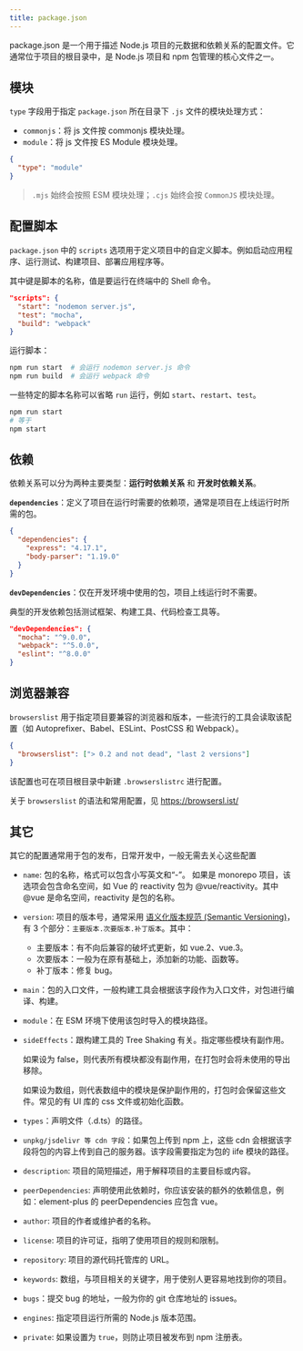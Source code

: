 ```yaml
---
title: package.json
---
```


package.json 是一个用于描述 Node.js 项目的元数据和依赖关系的配置文件。它通常位于项目的根目录中，是 Node.js 项目和 npm 包管理的核心文件之一。

## 模块

`type` 字段用于指定 `package.json` 所在目录下 `.js` 文件的模块处理方式：

- `commonjs`：将 js 文件按 commonjs 模块处理。
- `module`：将 js 文件按 ES Module 模块处理。

```json
{
  "type": "module"
}
```

> `.mjs` 始终会按照 ESM 模块处理；`.cjs` 始终会按 `CommonJS` 模块处理。

## 配置脚本

`package.json` 中的 `scripts` 选项用于定义项目中的自定义脚本。例如启动应用程序、运行测试、构建项目、部署应用程序等。

其中键是脚本的名称，值是要运行在终端中的 Shell 命令。

```json
"scripts": {
  "start": "nodemon server.js",
  "test": "mocha",
  "build": "webpack"
}
```

运行脚本：

```bash
npm run start  # 会运行 nodemon server.js 命令
npm run build  # 会运行 webpack 命令
```

一些特定的脚本名称可以省略 `run` 运行，例如 `start`、`restart`、`test`。

```bash
npm run start
# 等于
npm start
```

## 依赖

依赖关系可以分为两种主要类型：**运行时依赖关系** 和 **开发时依赖关系**。

**`dependencies`**：定义了项目在运行时需要的依赖项，通常是项目在上线运行时所需的包。

```json
{
  "dependencies": {
    "express": "4.17.1",
    "body-parser": "1.19.0"
  }
}
```

**`devDependencies`**：仅在开发环境中使用的包，项目上线运行时不需要。

典型的开发依赖包括测试框架、构建工具、代码检查工具等。

```json
"devDependencies": {
  "mocha": "^9.0.0",
  "webpack": "^5.0.0",
  "eslint": "^8.0.0"
}
```

## 浏览器兼容

`browserslist` 用于指定项目要兼容的浏览器和版本，一些流行的工具会读取该配置（如 Autoprefixer、Babel、ESLint、PostCSS 和 Webpack）。

```json
{
  "browserslist": ["> 0.2 and not dead", "last 2 versions"]
}
```

该配置也可在项目根目录中新建 `.browserslistrc` 进行配置。

关于 `browserslist` 的语法和常用配置，见 https://browsersl.ist/

## 其它

其它的配置通常用于包的发布，日常开发中，一般无需去关心这些配置

- `name`: 包的名称，格式可以包含小写英文和“-”。 如果是 monorepo 项目，该选项会包含命名空间，如 Vue 的 reactivity 包为 @vue/reactivity。其中 @vue 是命名空间，reactivity 是包的名称。
- `version`: 项目的版本号，通常采用 [语义化版本规范 (Semantic Versioning)](https://semver.org/)，有 3 个部分：`主要版本.次要版本.补丁版本`。其中：
  - 主要版本：有不向后兼容的破坏式更新，如 vue.2、vue.3。
  - 次要版本：一般为在原有基础上，添加新的功能、函数等。
  - 补丁版本：修复 bug。
- `main`：包的入口文件，一般构建工具会根据该字段作为入口文件，对包进行编译、构建。
- `module`：在 ESM 环境下使用该包时导入的模块路径。
- `sideEffects`：跟构建工具的 Tree Shaking 有关。指定哪些模块有副作用。

  如果设为 false，则代表所有模块都没有副作用，在打包时会将未使用的导出移除。

  如果设为数组，则代表数组中的模块是保护副作用的，打包时会保留这些文件。常见的有 UI 库的 css 文件或初始化函数。

- `types`：声明文件（.d.ts）的路径。
- `unpkg/jsdelivr 等 cdn 字段`：如果包上传到 npm 上，这些 cdn 会根据该字段将包的内容上传到自己的服务器。该字段需要指定为包的 iife 模块的路径。
- `description`: 项目的简短描述，用于解释项目的主要目标或内容。
- `peerDependencies`: 声明使用此依赖时，你应该安装的额外的依赖信息，例如：element-plus 的 peerDependencies 应包含 vue。
- `author`: 项目的作者或维护者的名称。
- `license`: 项目的许可证，指明了使用项目的规则和限制。
- `repository`: 项目的源代码托管库的 URL。
- `keywords`: 数组，与项目相关的关键字，用于使别人更容易地找到你的项目。
- `bugs`：提交 bug 的地址，一般为你的 git 仓库地址的 issues。
- `engines`: 指定项目运行所需的 Node.js 版本范围。
- `private`: 如果设置为 `true`，则防止项目被发布到 npm 注册表。
